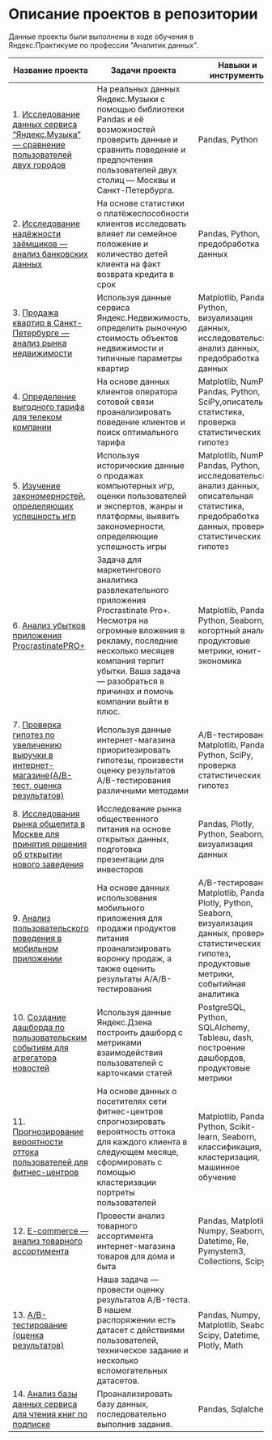 # Описание проектов в репозитории
Данные проекты были выполнены в ходе обучения в Яндекс.Практикуме по профессии "Аналитик данных".

| **Название проекта**                                                                             	| **Задачи проекта**                                                                                                                                                                                                                                    	| **Навыки и инструменты**                                                                                                                                       	|
|--------------------------------------------------------------------------------------------------	|-------------------------------------------------------------------------------------------------------------------------------------------------------------------------------------------------------------------------------------------------------	|----------------------------------------------------------------------------------------------------------------------------------------------------------------	|
| 1. [Исследование данных сервиса “Яндекс.Музыка” — сравнение пользователей двух городов][1]       	| На реальных данных Яндекс.Музыки c помощью библиотеки Pandas и её возможностей проверить данные и сравнить поведение и предпочтения пользователей двух столиц — Москвы и Санкт-Петербурга.                                                            	| Pandas, Python                                                                                                                                                 	|
| 2. [Исследование надёжности заёмщиков — анализ банковских данных][2]                             	| На основе статистики о платёжеспособности клиентов исследовать влияет ли семейное положение и количество детей клиента на факт возврата кредита в срок                                                                                                	| Pandas, Python, предобработка данных                                                                                                                           	|
| 3. [Продажа квартир в Санкт-Петербурге — анализ рынка недвижимости][3]                           	| Используя данные сервиса Яндекс.Недвижимость, определить рыночную стоимость объектов недвижимости и типичные параметры квартир                                                                                                                        	| Matplotlib, Pandas, Python, визуализация данных, исследовательский анализ данных, предобработка данных                                                         	|
| 4. [Определение выгодного тарифа для телеком компании][4]                                        	| На основе данных клиентов оператора сотовой связи проанализировать поведение клиентов и поиск оптимального тарифа                                                                                                                                     	| Matplotlib, NumPy, Pandas, Python, SciPy,описательная статистика, проверка статистических гипотез                                                              	|
| 5. [Изучение закономерностей, определяющих успешность игр][5]                                    	| Используя исторические данные о продажах компьютерных игр, оценки пользователей и экспертов, жанры и платформы, выявить закономерности, определяющие успешность игры                                                                                  	| Matplotlib, NumPy, Pandas, Python, исследовательский анализ данных, описательная статистика, предобработка данных, проверка статистических гипотез             	|
| 6. [Анализ убытков приложения ProcrastinatePRO+][6]                                              	| Задача для маркетингового аналитика развлекательного приложения Procrastinate Pro+. Несмотря на огромные вложения в рекламу, последние несколько месяцев компания терпит убытки. Ваша задача — разобраться в причинах и помочь компании выйти в плюс. 	| Matplotlib, Pandas, Python, Seaborn, когортный анализ, продуктовые метрики, юнит-экономика                                                                     	|
| 7. [Проверка гипотез по увеличению выручки в интернет-магазине(А/В-тест, оценка результатов)][7] 	| Используя данные интернет-магазина приоритезировать гипотезы, произвести оценку результатов A/B-тестирования различными методами                                                                                                                      	| A/B-тестирование, Matplotlib, Pandas, Python, SciPy, проверка статистических гипотез                                                                           	|
| 8. [Исследования рынка общепита в Москве для принятия решения об открытии нового заведения][8]   	| Исследование рынка общественного питания на основе открытых данных, подготовка презентации для инвесторов                                                                                                                                             	| Pandas, Plotly, Python, Seaborn, визуализация данных                                                                                                           	|
| 9. [Анализ пользовательского поведения в мобильном приложении][9]                               	| На основе данных использования мобильного приложения для продажи продуктов питания проанализировать воронку продаж, а также оценить результаты A/A/B-тестирования                                                                                     	| A/B-тестирование, Matplotlib, Pandas, Plotly, Python, Seaborn, визуализация данных, проверка статистических гипотез, продуктовые метрики, событийная аналитика 	|
| 10. [Создание дашборда по пользовательским событиям для агрегатора новостей][10]                 	| Используя данные Яндекс.Дзена построить дашборд с метриками взаимодействия пользователей с карточками статей                                                                                                                                          	| PostgreSQL, Python, SQLAlchemy, Tableau, dash, построение дашбордов, продуктовые метрики                                                                       	|
| 11. [Прогнозирование вероятности оттока пользователей для фитнес-центров][11]                    	| На основе данных о посетителях сети фитнес-центров спрогнозировать вероятность оттока для каждого клиента в следующем месяце, сформировать с помощью кластеризации портреты пользователей                                                             	| Matplotlib, Pandas, Python, Scikit-learn, Seaborn, классификация, кластеризация, машинное обучение                                                             	|
| 12. [E-commerce — анализ товарного ассортимента][12]                                             	| Провести анализ товарного ассортимента интернет-магазина товаров для дома и быта                                                                                                                                                                      	| Pandas, Matplotlib, Numpy, Seaborn, Datetime, Re, Pymystem3, Collections, Scipy                                                                                	|
| 13. [А/В-тестирование (оценка результатов)][13]                                                  	| Наша задача — провести оценку результатов A/B-теста. В нашем распоряжении есть датасет с действиями пользователей, техническое задание и несколько вспомогательных датасетов.                                                                         	| Pandas, Numpy, Matplotlib, Seaborn, Scipy, Datetime, Plotly, Math                                                                                              	|
| 14. [Анализ базы данных сервиса для чтения книг по подписке][14]                                 	| Проанализировать базу данных, последовательно выполнив задания.                                                                                                                                                                                       	| Pandas, Sqlalchemy                                                                                                                                             	|

[1]:https://github.com/BakirovR/yandex_practicum_projects/tree/main/yandex_music
[2]:https://github.com/BakirovR/yandex_practicum_projects/tree/main/bank_data_analysis
[3]:https://github.com/BakirovR/yandex_practicum_projects/tree/main/real_estate_market_analysis
[4]:https://github.com/BakirovR/yandex_practicum_projects/tree/main/telecom_company_tariff_analysys
[5]:https://github.com/BakirovR/yandex_practicum_projects/tree/main/gamedev_analysys
[6]:https://github.com/BakirovR/yandex_practicum_projects/tree/main/internet%20_services_analysys
[7]:https://github.com/BakirovR/yandex_practicum_projects/tree/main/ab_test_online_shopping
[8]:https://github.com/BakirovR/yandex_practicum_projects/tree/main/startup_analysys
[9]:https://github.com/BakirovR/yandex_practicum_projects/tree/main/user%20_behavior_mobile_application
[10]:https://github.com/BakirovR/yandex_practicum_projects/tree/main/yandex_dzen_dashboard
[11]:https://github.com/BakirovR/yandex_practicum_projects/tree/main/fitness_center_churn_prediction
[12]:https://github.com/BakirovR/yandex_practicum_projects/tree/main/product_range_analysis_E_commerce
[13]:https://github.com/BakirovR/yandex_practicum_projects/tree/main/ab_test_results_evaluating
[14]:https://github.com/BakirovR/yandex_practicum_projects/tree/main/reading_book_service_sql_analysys

